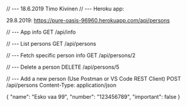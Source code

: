 // --- 18.6.2019 Timo Kivinen
// --- Heroku app: 

29.8.2019:
https://pure-oasis-96960.herokuapp.com/api/persons

// --- App info
GET /api/info

// --- List persons
GET /api/persons

// --- Fetch specific person info
GET /api/persons/2

// --- Delete a person
DELETE /api/persons/5

// --- Add a new person (Use Postman or VS Code REST Client)
POST /api/persons
Content-Type: application/json

{
    "name": "Esko vaa 99",
    "number": "123456789",
    "important": false
}

